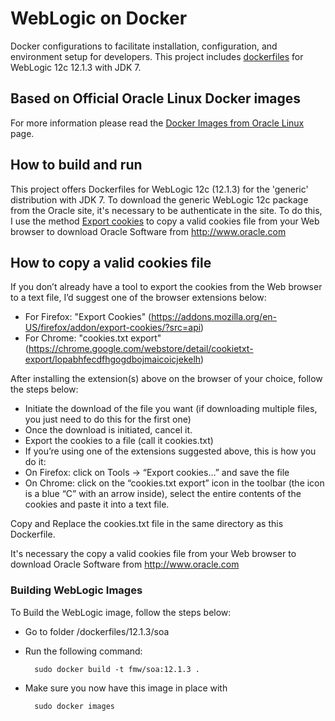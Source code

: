 WebLogic on Docker
===============
Docker configurations to facilitate installation, configuration, and environment setup for developers. This project includes [dockerfiles](/dockerfiles/12.1.3/wls) for WebLogic 12c 12.1.3 with JDK 7.

## Based on Official Oracle Linux Docker images
For more information please read the [Docker Images from Oracle Linux](https://registry.hub.docker.com/_/oraclelinux/) page.

## How to build and run
This project offers Dockerfiles for WebLogic 12c (12.1.3) for the 'generic' distribution with JDK 7.
To download the generic WebLogic 12c package from the Oracle site, it's necessary to be authenticate in the site.
To do this, I use the method [Export cookies](http://www.pythian.com/blog/how-to-download-oracle-software-using-wget-or-curl/) to copy a valid cookies file from your Web browser to download Oracle Software from http://www.oracle.com

## How to copy a valid cookies file
If you don’t already have a tool to export the cookies from the Web browser to a text file, I’d suggest one of the browser extensions below:
- For Firefox: "Export Cookies" (https://addons.mozilla.org/en-US/firefox/addon/export-cookies/?src=api) 
- For Chrome: "cookies.txt export" (https://chrome.google.com/webstore/detail/cookietxt-export/lopabhfecdfhgogdbojmaicoicjekelh)

After installing the extension(s) above on the browser of your choice, follow the steps below:
- Initiate the download of the file you want (if downloading multiple files, you just need to do this for the first one)
- Once the download is initiated, cancel it.
- Export the cookies to a file (call it cookies.txt)
- If you’re using one of the extensions suggested above, this is how you do it:
 - On Firefox: click on Tools -> “Export cookies…” and save the file
 - On Chrome: click on the “cookies.txt export” icon in the toolbar (the icon is a blue “C” with an arrow inside), select the entire contents of the cookies and paste it into a text file.

Copy and Replace the cookies.txt file in the same directory as this Dockerfile.

It's necessary the copy a valid cookies file from your Web browser to download Oracle Software from http://www.oracle.com 

### Building WebLogic Images

To Build the WebLogic image, follow the steps below:

- Go to folder /dockerfiles/12.1.3/soa

- Run the following command:
 
        sudo docker build -t fmw/soa:12.1.3 .

- Make sure you now have this image in place with

        sudo docker images




